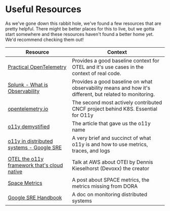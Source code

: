 # Useful Resources

As we've gone down this rabbit hole, we've found a few resources that are pretty
helpful. There might be better places for this to live, but we gotta start somewhere
and these resources haven't found a better home yet. We'd recommend checking them
out!

| Resource                                                                                               | Context                                                                                                 |
|--------------------------------------------------------------------------------------------------------|---------------------------------------------------------------------------------------------------------|
| [Practical OpenTelemetry](https://youtu.be/c4AJlZeX2fE)                                                | Provides a good baseline context for OTEL and it's use cases in the context of real code.               |
| [Splunk - What is Observability](https://www.splunk.com/en_us/data-insider/what-is-observability.html) | Provides a good baseline on what observability means and how it's different, but related to monitoring. |
| [opentelemetry.io](https://opentelemetry.io)                                                           | The second most actively contributed CNCF project behind K8S. Essential for O11y                        |
| [o11y demystified](https://www.harness.io/blog/o11y-observability-demystified)                         | The article that gave us the o11y name                                                                  |
| [o11y in distributed systems - Google SRE](https://www.youtube.com/watch?v=SoZZzB-yTOk&list=WL&index=7)| A very brief and succinct of what o11y is and how to use metrics, traces, and logs                      |
| [OTEL the o11y framework that's cloud native](https://youtu.be/kxN53yKUo4A)                            | Talk at AWS about OTEl by  Dennis Kieselhorst (Devoxx) the creator                                      |
| [Space Metrics](https://hackernoon.com/we-need-some-space-what-is-missing-from-dora)                   | A post about SPACE metrics, the metrics missing from DORA                                               |
| [Google SRE Handbook](https://sre.google/sre-book/monitoring-distributed-systems/)                     | A doc on monitoring distributed systems                                                                 |
